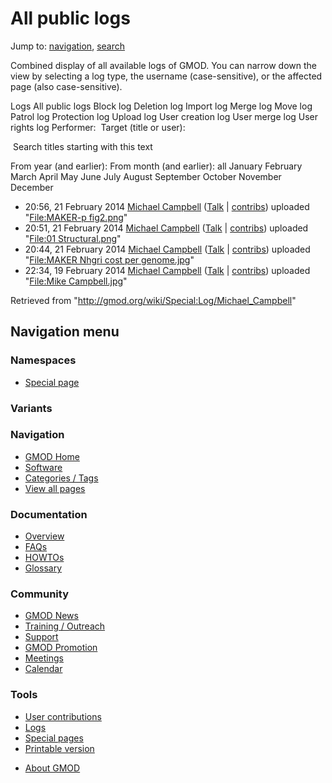 <div id="mw-page-base" class="noprint">

</div>

<div id="mw-head-base" class="noprint">

</div>

<div id="content" class="mw-body" role="main">

<span id="top"></span>

<div id="mw-js-message" style="display:none;">

</div>



# <span dir="auto">All public logs</span>

<div id="bodyContent">

<div id="contentSub">

</div>

<div id="jump-to-nav" class="mw-jump">

Jump to: [navigation](#mw-navigation), [search](#p-search)

</div>

<div id="mw-content-text">

Combined display of all available logs of GMOD. You can narrow down the
view by selecting a log type, the username (case-sensitive), or the
affected page (also case-sensitive).

Logs All public logs Block log Deletion log Import log Merge log Move
log Patrol log Protection log Upload log User creation log User merge
log User rights log <span style="white-space: nowrap">Performer: </span>
<span style="white-space: nowrap">Target (title or user): </span>

 Search titles starting with this text

From year (and earlier): From month (and earlier): all January February
March April May June July August September October November December

- 20:56, 21 February 2014
  <a href="/wiki/User:Michael_Campbell" class="mw-userlink"
  title="User:Michael Campbell">Michael Campbell</a>
  <span class="mw-usertoollinks">(<a
  href="/mediawiki/index.php?title=User_talk:Michael_Campbell&amp;action=edit&amp;redlink=1"
  class="new"
  title="User talk:Michael Campbell (page does not exist)">Talk</a> \|
  [contribs](/wiki/Special:Contributions/Michael_Campbell "Special:Contributions/Michael Campbell"))</span>
  uploaded "[File:MAKER-p
  fig2.png](/wiki/File:MAKER-p_fig2.png "File:MAKER-p fig2.png")"
- 20:51, 21 February 2014
  <a href="/wiki/User:Michael_Campbell" class="mw-userlink"
  title="User:Michael Campbell">Michael Campbell</a>
  <span class="mw-usertoollinks">(<a
  href="/mediawiki/index.php?title=User_talk:Michael_Campbell&amp;action=edit&amp;redlink=1"
  class="new"
  title="User talk:Michael Campbell (page does not exist)">Talk</a> \|
  [contribs](/wiki/Special:Contributions/Michael_Campbell "Special:Contributions/Michael Campbell"))</span>
  uploaded "[File:01
  Structural.png](/wiki/File:01_Structural.png "File:01 Structural.png")"
- 20:44, 21 February 2014
  <a href="/wiki/User:Michael_Campbell" class="mw-userlink"
  title="User:Michael Campbell">Michael Campbell</a>
  <span class="mw-usertoollinks">(<a
  href="/mediawiki/index.php?title=User_talk:Michael_Campbell&amp;action=edit&amp;redlink=1"
  class="new"
  title="User talk:Michael Campbell (page does not exist)">Talk</a> \|
  [contribs](/wiki/Special:Contributions/Michael_Campbell "Special:Contributions/Michael Campbell"))</span>
  uploaded "[File:MAKER Nhgri cost per
  genome.jpg](/wiki/File:MAKER_Nhgri_cost_per_genome.jpg "File:MAKER Nhgri cost per genome.jpg")"
- 22:34, 19 February 2014
  <a href="/wiki/User:Michael_Campbell" class="mw-userlink"
  title="User:Michael Campbell">Michael Campbell</a>
  <span class="mw-usertoollinks">(<a
  href="/mediawiki/index.php?title=User_talk:Michael_Campbell&amp;action=edit&amp;redlink=1"
  class="new"
  title="User talk:Michael Campbell (page does not exist)">Talk</a> \|
  [contribs](/wiki/Special:Contributions/Michael_Campbell "Special:Contributions/Michael Campbell"))</span>
  uploaded "[File:Mike
  Campbell.jpg](/wiki/File:Mike_Campbell.jpg "File:Mike Campbell.jpg")"

</div>

<div class="printfooter">

Retrieved from "<http://gmod.org/wiki/Special:Log/Michael_Campbell>"

</div>

<div id="catlinks" class="catlinks catlinks-allhidden">

</div>

<div class="visualClear">

</div>

</div>

</div>

<div id="mw-navigation">

## Navigation menu

<div id="mw-head">



<div id="left-navigation">

<div id="p-namespaces" class="vectorTabs" role="navigation"
aria-labelledby="p-namespaces-label">

### Namespaces

- <span id="ca-nstab-special">[Special
  page](/wiki/Special:Log/Michael_Campbell "This is a special page, you cannot edit the page itself")</span>

</div>

<div id="p-variants" class="vectorMenu emptyPortlet" role="navigation"
aria-labelledby="p-variants-label">

### 

### Variants[](#)

<div class="menu">

</div>

</div>

</div>





</div>



</div>

</div>

</div>

<div id="mw-panel">

<div id="p-logo" role="banner">

<a href="/wiki/Main_Page"
style="background-image: url(http://gmod.org/images/GMOD-cogs.png);"
title="Visit the main page"></a>

</div>

<div id="p-Navigation" class="portal" role="navigation"
aria-labelledby="p-Navigation-label">

### Navigation

<div class="body">

- <span id="n-GMOD-Home">[GMOD Home](/wiki/Main_Page)</span>
- <span id="n-Software">[Software](/wiki/GMOD_Components)</span>
- <span id="n-Categories-.2F-Tags">[Categories /
  Tags](/wiki/Categories)</span>
- <span id="n-View-all-pages">[View all
  pages](/wiki/Special:AllPages)</span>

</div>

</div>

<div id="p-Documentation" class="portal" role="navigation"
aria-labelledby="p-Documentation-label">

### Documentation

<div class="body">

- <span id="n-Overview">[Overview](/wiki/Overview)</span>
- <span id="n-FAQs">[FAQs](/wiki/Category:FAQ)</span>
- <span id="n-HOWTOs">[HOWTOs](/wiki/Category:HOWTO)</span>
- <span id="n-Glossary">[Glossary](/wiki/Glossary)</span>

</div>

</div>

<div id="p-Community" class="portal" role="navigation"
aria-labelledby="p-Community-label">

### Community

<div class="body">

- <span id="n-GMOD-News">[GMOD News](/wiki/GMOD_News)</span>
- <span id="n-Training-.2F-Outreach">[Training /
  Outreach](/wiki/Training_and_Outreach)</span>
- <span id="n-Support">[Support](/wiki/Support)</span>
- <span id="n-GMOD-Promotion">[GMOD
  Promotion](/wiki/GMOD_Promotion)</span>
- <span id="n-Meetings">[Meetings](/wiki/Meetings)</span>
- <span id="n-Calendar">[Calendar](/wiki/Calendar)</span>

</div>

</div>

<div id="p-tb" class="portal" role="navigation"
aria-labelledby="p-tb-label">

### Tools

<div class="body">

- <span id="t-contributions">[User
  contributions](/wiki/Special:Contributions/Michael_Campbell "A list of contributions of this user")</span>
- <span id="t-log">[Logs](/wiki/Special:Log/Michael_Campbell)</span>
- <span id="t-specialpages"><a href="/wiki/Special:SpecialPages" accesskey="q"
  title="A list of all special pages [q]">Special pages</a></span>
- <span id="t-print"><a
  href="/mediawiki/index.php?title=Special:Log/Michael_Campbell&amp;printable=yes"
  rel="alternate" accesskey="p"
  title="Printable version of this page [p]">Printable version</a></span>

</div>

</div>

</div>

</div>

<div id="footer" role="contentinfo">

- <span id="footer-places-about">[About
  GMOD](/wiki/GMOD:About "GMOD:About")</span>

<!-- -->






</div>
